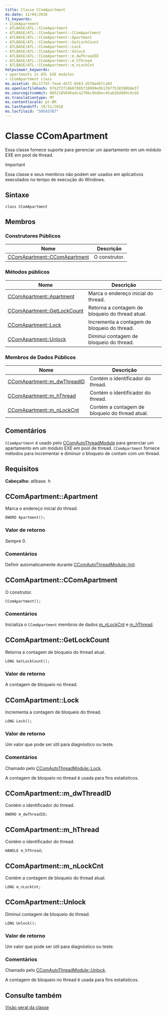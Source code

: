 ```yaml
---
title: Classe CComApartment
ms.date: 11/04/2016
f1_keywords:
- CComApartment
- ATLBASE/ATL::CComApartment
- ATLBASE/ATL::CComApartment::CComApartment
- ATLBASE/ATL::CComApartment::Apartment
- ATLBASE/ATL::CComApartment::GetLockCount
- ATLBASE/ATL::CComApartment::Lock
- ATLBASE/ATL::CComApartment::Unlock
- ATLBASE/ATL::CComApartment::m_dwThreadID
- ATLBASE/ATL::CComApartment::m_hThread
- ATLBASE/ATL::CComApartment::m_nLockCnt
helpviewer_keywords:
- apartments in ATL EXE modules
- CComApartment class
ms.assetid: dbc177d7-7ee4-45f2-b563-d578a467ca93
ms.openlocfilehash: 97b2f2f18687805f20999e9513977538390b0e37
ms.sourcegitcommit: 6052185696adca270bc9bdbec45a626dd89cdcdd
ms.translationtype: MT
ms.contentlocale: pt-BR
ms.lasthandoff: 10/31/2018
ms.locfileid: "50543787"
---
```

# <a name="ccomapartment-class"></a>Classe CComApartment

Essa classe fornece suporte para gerenciar um apartamento em um módulo EXE em pool de thread.

> [!IMPORTANT]
>  Essa classe e seus membros não podem ser usados em aplicativos executados no tempo de execução do Windows.

## <a name="syntax"></a>Sintaxe

```
class CComApartment
```

## <a name="members"></a>Membros

### <a name="public-constructors"></a>Construtores Públicos

|Nome|Descrição|
|----------|-----------------|
|[CComApartment::CComApartment](#ccomapartment)|O construtor.|

### <a name="public-methods"></a>Métodos públicos

|Nome|Descrição|
|----------|-----------------|
|[CComApartment::Apartment](#apartment)|Marca o endereço inicial do thread.|
|[CComApartment::GetLockCount](#getlockcount)|Retorna a contagem de bloqueio do thread atual.|
|[CComApartment::Lock](#lock)|Incrementa a contagem de bloqueio do thread.|
|[CComApartment::Unlock](#unlock)|Diminui contagem de bloqueio do thread.|

### <a name="public-data-members"></a>Membros de Dados Públicos

|Nome|Descrição|
|----------|-----------------|
|[CComApartment::m_dwThreadID](#m_dwthreadid)|Contém o identificador do thread.|
|[CComApartment::m_hThread](#m_hthread)|Contém o identificador do thread.|
|[CComApartment::m_nLockCnt](#m_nlockcnt)|Contém a contagem de bloqueio do thread atual.|

## <a name="remarks"></a>Comentários

`CComApartment` é usado pelo [CComAutoThreadModule](../../atl/reference/ccomautothreadmodule-class.md) para gerenciar um apartamento em um módulo EXE em pool de thread. `CComApartment` fornece métodos para incrementar e diminuir o bloqueio de contam com um thread.

## <a name="requirements"></a>Requisitos

**Cabeçalho:** atlbase. h

##  <a name="apartment"></a>  CComApartment::Apartment

Marca o endereço inicial do thread.

```
DWORD Apartment();
```

### <a name="return-value"></a>Valor de retorno

Sempre 0.

### <a name="remarks"></a>Comentários

Definir automaticamente durante [CComAutoThreadModule::Init](../../atl/reference/ccomautothreadmodule-class.md#init).

##  <a name="ccomapartment"></a>  CComApartment::CComApartment

O construtor.

```
CComApartment();
```

### <a name="remarks"></a>Comentários

Inicializa o `CComApartment` membros de dados [m_nLockCnt](#m_nlockcnt) e [m_hThread](#m_hthread).

##  <a name="getlockcount"></a>  CComApartment::GetLockCount

Retorna a contagem de bloqueio do thread atual.

```
LONG GetLockCount();
```

### <a name="return-value"></a>Valor de retorno

A contagem de bloqueio no thread.

##  <a name="lock"></a>  CComApartment::Lock

Incrementa a contagem de bloqueio do thread.

```
LONG Lock();
```

### <a name="return-value"></a>Valor de retorno

Um valor que pode ser útil para diagnóstico ou teste.

### <a name="remarks"></a>Comentários

Chamado pelo [CComAutoThreadModule::Lock](../../atl/reference/ccomautothreadmodule-class.md#lock).

A contagem de bloqueio no thread é usada para fins estatísticos.

##  <a name="m_dwthreadid"></a>  CComApartment::m_dwThreadID

Contém o identificador do thread.

```
DWORD m_dwThreadID;
```

##  <a name="m_hthread"></a>  CComApartment::m_hThread

Contém o identificador do thread.

```
HANDLE m_hThread;
```

##  <a name="m_nlockcnt"></a>  CComApartment::m_nLockCnt

Contém a contagem de bloqueio do thread atual.

```
LONG m_nLockCnt;
```

##  <a name="unlock"></a>  CComApartment::Unlock

Diminui contagem de bloqueio do thread.

```
LONG Unlock();
```

### <a name="return-value"></a>Valor de retorno

Um valor que pode ser útil para diagnóstico ou teste.

### <a name="remarks"></a>Comentários

Chamado pelo [CComAutoThreadModule::Unlock](../../atl/reference/ccomautothreadmodule-class.md#lock).

A contagem de bloqueio no thread é usada para fins estatísticos.

## <a name="see-also"></a>Consulte também

[Visão geral da classe](../../atl/atl-class-overview.md)

